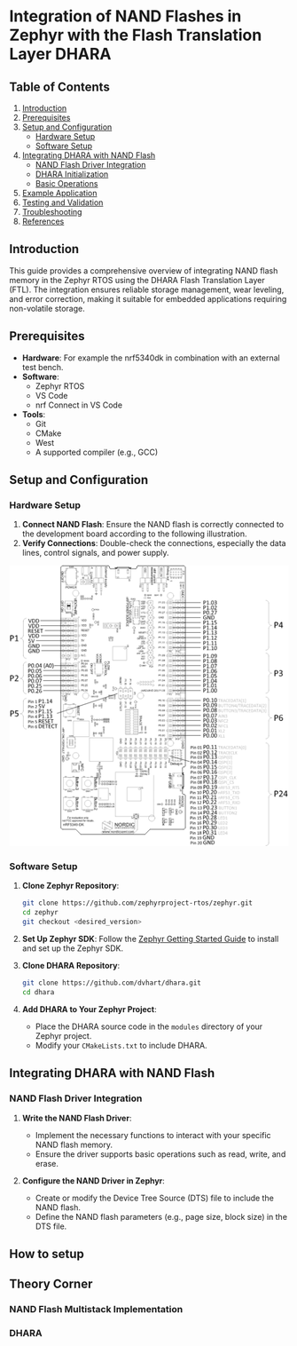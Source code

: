 # Integration of NAND Flashes in Zephyr with the Flash Translation Layer DHARA


## Table of Contents

1. [Introduction](#introduction)
2. [Prerequisites](#prerequisites)
3. [Setup and Configuration](#setup-and-configuration)
   - [Hardware Setup](#hardware-setup)
   - [Software Setup](#software-setup)
4. [Integrating DHARA with NAND Flash](#integrating-dhara-with-nand-flash)
   - [NAND Flash Driver Integration](#nand-flash-driver-integration)
   - [DHARA Initialization](#dhara-initialization)
   - [Basic Operations](#basic-operations)
5. [Example Application](#example-application)
6. [Testing and Validation](#testing-and-validation)
7. [Troubleshooting](#troubleshooting)
8. [References](#references)

## Introduction

This guide provides a comprehensive overview of integrating NAND flash memory in the Zephyr RTOS using the DHARA Flash Translation Layer (FTL). The integration ensures reliable storage management, wear leveling, and error correction, making it suitable for embedded applications requiring non-volatile storage.

## Prerequisites

- **Hardware**: For example the nrf5340dk in combination with an external test bench.
- **Software**:
  - Zephyr RTOS
  - VS Code
  - nrf Connect in VS Code
- **Tools**:
  - Git
  - CMake
  - West
  - A supported compiler (e.g., GCC)

## Setup and Configuration

### Hardware Setup

1. **Connect NAND Flash**: Ensure the NAND flash is correctly connected to the development board according to the following illustration.
2. **Verify Connections**: Double-check the connections, especially the data lines, control signals, and power supply.

![NAND Flash Cable Connection](images/Pinout_NAND.png)

### Software Setup

1. **Clone Zephyr Repository**:
    ```sh
    git clone https://github.com/zephyrproject-rtos/zephyr.git
    cd zephyr
    git checkout <desired_version>
    ```

2. **Set Up Zephyr SDK**:
    Follow the [Zephyr Getting Started Guide](https://docs.zephyrproject.org/latest/getting_started/index.html) to install and set up the Zephyr SDK.

3. **Clone DHARA Repository**:
    ```sh
    git clone https://github.com/dvhart/dhara.git
    cd dhara
    ```

4. **Add DHARA to Your Zephyr Project**:
    - Place the DHARA source code in the `modules` directory of your Zephyr project.
    - Modify your `CMakeLists.txt` to include DHARA.

## Integrating DHARA with NAND Flash

### NAND Flash Driver Integration

1. **Write the NAND Flash Driver**:
    - Implement the necessary functions to interact with your specific NAND flash memory.
    - Ensure the driver supports basic operations such as read, write, and erase.

2. **Configure the NAND Driver in Zephyr**:
    - Create or modify the Device Tree Source (DTS) file to include the NAND flash.
    - Define the NAND flash parameters (e.g., page size, block size) in the DTS file.





## How to setup

## Theory Corner

### NAND Flash Multistack Implementation

### DHARA
